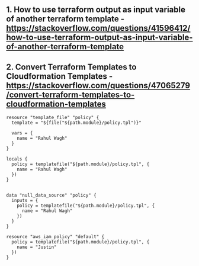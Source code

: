 ## 1. How to use terraform output as input variable of another terraform template - https://stackoverflow.com/questions/41596412/how-to-use-terraform-output-as-input-variable-of-another-terraform-template

## 2. Convert Terraform Templates to Cloudformation Templates - https://stackoverflow.com/questions/47065279/convert-terraform-templates-to-cloudformation-templates

```
resource "template_file" "policy" {
  template = "${file("${path.module}/policy.tpl")}"

  vars = {
    name = "Rahul Wagh"
  }
} 
```

``` 
locals {
  policy = templatefile("${path.module}/policy.tpl", {
    name = "Rahul Wagh"
  })
}
```

```

data "null_data_source" "policy" {
  inputs = {
    policy = templatefile("${path.module}/policy.tpl", {
      name = "Rahul Wagh"
    })
  }
} 
```

``` 
resource "aws_iam_policy" "default" {
  policy = templatefile("${path.module}/policy.tpl", {
    name = "Justin"
  })
}
```
